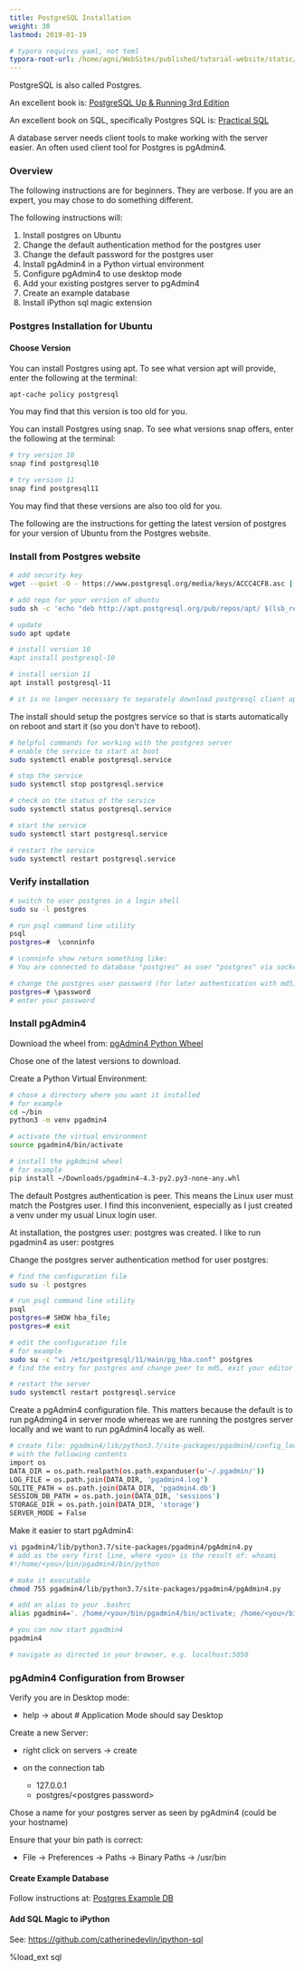 ```yaml
---
title: PostgreSQL Installation
weight: 30
lastmod: 2019-01-19

# typora requires yaml, not toml
typora-root-url: /home/agni/WebSites/published/tutorial-website/static/
---
```


PostgreSQL is also called Postgres.

An excellent book is: [PostgreSQL Up & Running 3rd Edition](https://www.amazon.com/PostgreSQL-Running-Practical-Advanced-Database/dp/1491963417/)

An excellent book on SQL, specifically Postgres SQL is: [Practical SQL](https://www.amazon.com/Practical-SQL-Beginners-Guide-Storytelling-ebook/dp/B07197G78H/) 

A database server needs client tools to make working with the server easier.  An often used client tool for Postgres is pgAdmin4.

### Overview

The following instructions are for beginners.  They are verbose.  If you are an expert, you may chose to do something different.

The following instructions will:

1. Install postgres on Ubuntu
2. Change the default authentication method for the postgres user
3. Change the default password for the postgres user
4. Install pgAdmin4 in a Python virtual environment
5. Configure pgAdmin4 to use desktop mode
6. Add your existing postgres server to pgAdmin4
7. Create an example database
8. Install iPython sql magic extension

### Postgres Installation for Ubuntu

#### Choose Version

You can install Postgres using apt.  To see what version apt will provide, enter the following at the terminal: 
```bash
apt-cache policy postgresql
```

You may find that this version is too old for you. 

You can install Postgres using snap.  To see what versions snap offers, enter the following at the terminal:
```bash
# try version 10
snap find postgresql10

# try version 11
snap find postgresql11
```
You may find that these versions are also too old for you.

The following are the instructions for getting the latest version of postgres for your version of Ubuntu from the Postgres website.

### Install from Postgres website

```bash
# add security key
wget --quiet -O - https://www.postgresql.org/media/keys/ACCC4CF8.asc | sudo apt-key add -

# add repo for your version of ubuntu
sudo sh -c 'echo "deb http://apt.postgresql.org/pub/repos/apt/ $(lsb_release -sc)-pgdg main" > /etc/apt/sources.list.d/PostgreSQL.list'

# update
sudo apt update

# install version 10
#apt install postgresql-10

# install version 11
apt install postgresql-11

# it is no longer necessary to separately download postgresql client apps
```
The install should setup the postgres service so that is starts automatically on reboot and start it (so you don't have to reboot).

```bash
# helpful commands for working with the postgres server
# enable the service to start at boot
sudo systemctl enable postgresql.service

# stop the service
sudo systemctl stop postgresql.service

# check on the status of the service
sudo systemctl status postgresql.service

# start the service
sudo systemctl start postgresql.service

# restart the service
sudo systemctl restart postgresql.service
```

### Verify installation

```bash
# switch to user postgres in a login shell
sudo su -l postgres

# run psql command line utility
psql
postgres=#  \conninfo

# \conninfo show return something like:
# You are connected to database "postgres" as user "postgres" via socket in "/var/run/postgresql" at port "5432".

# change the postgres user password (for later authentication with md5)
postgres=# \password
# enter your password
```

### Install pgAdmin4

Download the wheel from: [pgAdmin4 Python Wheel](https://www.pgadmin.org/download/pgadmin-4-python-wheel/)

Chose one of the latest versions to download.

Create a Python Virtual Environment:

```bash
# chose a directory where you want it installed
# for example
cd ~/bin
python3 -m venv pgadmin4

# activate the virtual environment
source pgadmin4/bin/activate

# install the pgAdmin4 wheel
# for example
pip install ~/Downloads/pgadmin4-4.3-py2.py3-none-any.whl
```

The default Postgres authentication is peer.  This means the Linux user must match the Postgres user.  I find this inconvenient, especially as I just created a venv under my usual Linux login user.

At installation, the postgres user: postgres was created.  I like to run pgadmin4 as user: postgres

Change the postgres server authentication method for user postgres:

```bash
# find the configuration file
sudo su -l postgres

# run psql command line utility
psql
postgres=# SHOW hba_file;
postgres=# exit

# edit the configuration file
# for example
sudo su -c "vi /etc/postgresql/11/main/pg_hba.conf" postgres
# find the entry for postgres and change peer to md5, exit your editor

# restart the server
sudo systemctl restart postgresql.service
```

Create a pgAdmin4 configuration file.  This matters because the default is to run pgAdming4 in server mode whereas we are running the postgres server locally and we want to run pgAdmin4 locally as well.

```bash
# create file: pgadmin4/lib/python3.7/site-packages/pgadmin4/config_local.py
# with the following contents
import os
DATA_DIR = os.path.realpath(os.path.expanduser(u'~/.pgadmin/'))
LOG_FILE = os.path.join(DATA_DIR, 'pgadmin4.log')
SQLITE_PATH = os.path.join(DATA_DIR, 'pgadmin4.db')
SESSION_DB_PATH = os.path.join(DATA_DIR, 'sessions')
STORAGE_DIR = os.path.join(DATA_DIR, 'storage')
SERVER_MODE = False
```

Make it easier to start pgAdmin4:

```bash
vi pgadmin4/lib/python3.7/site-packages/pgadmin4/pgAdmin4.py
# add as the very first line, where <you> is the result of: whoami
#!/home/<you>/bin/pgadmin4/bin/python

# make it executable
chmod 755 pgadmin4/lib/python3.7/site-packages/pgadmin4/pgAdmin4.py

# add an alias to your .bashrc
alias pgadmin4='. /home/<you>/bin/pgadmin4/bin/activate; /home/<you>/bin/pgadmin4/lib/python3.7/site-packages/pgadmin4/pgAdmin4.py'

# you can now start pgadmin4
pgadmin4

# navigate as directed in your browser, e.g. localhost:5050
```

### pgAdmin4 Configuration from Browser

Verify you are in Desktop mode:

* help -> about  # Application Mode should say Desktop

Create a new Server:

* right click on servers -> create

* on the connection tab
  * 127.0.0.1
  * postgres/\<postgres password\>

Chose a name for your postgres server as seen by pgAdmin4 (could be your hostname)

Ensure that your bin path is correct:

* File -> Preferences -> Paths -> Binary Paths -> /usr/bin

#### Create Example Database

Follow instructions at: [Postgres Example DB](http://www.postgresqltutorial.com/load-postgresql-sample-database/)

#### Add SQL Magic to iPython

See: https://github.com/catherinedevlin/ipython-sql

%load_ext sql